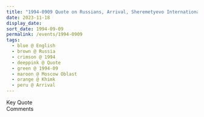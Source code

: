 ```yaml
---
title: "1994-0909 Quote on Russians, Arrival, Sheremetyevo International Airport, Khimki (29 kms NW from Moscow), Moscow Oblast, Russia"
date: 2023-11-18
display_date: 
sort_date: 1994-09-09
permalink: /events/1994-0909
tags:
  - blue @ English
  - brown @ Russia
  - crimson @ 1994
  - deeppink @ Quote
  - green @ 1994-09
  - maroon @ Moscow Oblast
  - orange @ Khimk
  - peru @ Arrival
---
```


<wave-list>
  <list-title color="green" width="75">Key Quote</list-title>
  <list-item color="BlanchedAlmond"  width="200"></list-item>
  <list-item color="Lavender"></list-item>
  <list-item color="BlanchedAlmond"></list-item>
</wave-list>

<br>

<wave-list>
  <list-title color="green" width="75">Comments</list-title>
  <list-item color="BlanchedAlmond"  width="200"></list-item>
  <list-item color="Lavender"></list-item>
  <list-item color="BlanchedAlmond"></list-item>
</wave-list>